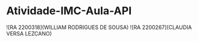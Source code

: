 # Atividade-IMC-Aula-API

![RA 2200318](WILLIAM RODRIGUES DE SOUSA)
![RA 2200267](CLAUDIA VERSA LEZCANO)
